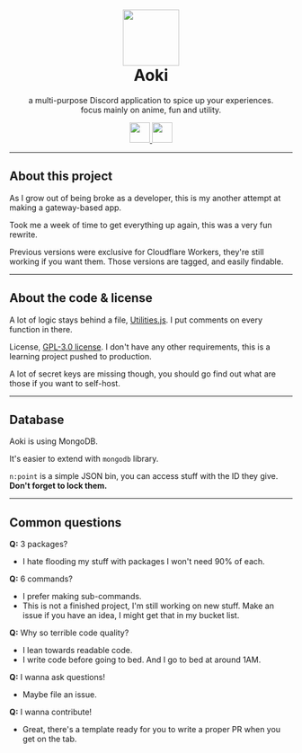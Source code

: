 <h1 align="center"><img src='https://i.imgur.com/Nar1fRE.png' height='100'><br>Aoki</br></h1>
<p align="center">a multi-purpose Discord application to spice up your experiences.<br>focus mainly on anime, fun and utility.</br></p>
<p align="center">
  <a href="https://nodejs.org/api/esm.html/">
    <img src="https://i.imgur.com/JJkdjKu.png" height="36"/>
  </a>
  <a href="https://www.digitalocean.com/pricing/droplets/">
    <img src="https://i.imgur.com/9rZ8bLb.png" height="36"/>
  </a>
</p>

---
## About this project

As I grow out of being broke as a developer, this is my another attempt at making a gateway-based app.

Took me a week of time to get everything up again, this was a very fun rewrite.

Previous versions were exclusive for Cloudflare Workers, they're still working if you want them. Those versions are tagged, and easily findable.

---

## About the code & license

A lot of logic stays behind a file, [Utilities.js](/src/struct/Utilities.js). I put comments on every function in there.

License, [GPL-3.0 license](/LICENSE). I don't have any other requirements, this is a learning project pushed to production. 

A lot of secret keys are missing though, you should go find out what are those if you want to self-host.

---
## Database

Aoki is using MongoDB.

It's easier to extend with `mongodb` library.

`n:point` is a simple JSON bin, you can access stuff with the ID they give. **Don't forget to lock them.**

---
## Common questions

**Q:** 3 packages?

- I hate flooding my stuff with packages I won't need 90% of each.

**Q:** 6 commands?

- I prefer making sub-commands.
- This is not a finished project, I'm still working on new stuff. Make an issue if you have an idea, I might get that in my bucket list.

**Q:** Why so terrible code quality?

- I lean towards readable code.
- I write code before going to bed. And I go to bed at around 1AM.

**Q:** I wanna ask questions!

- Maybe file an issue.

**Q:** I wanna contribute!

- Great, there's a template ready for you to write a proper PR when you get on the tab.
